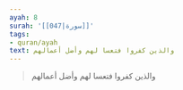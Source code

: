 ```yaml
---
ayah: 8
surah: '[[047|سورة]]'
tags:
- quran/ayah
text: والذين كفروا فتعسا لهم وأضل أعمالهم
---
```

> والذين كفروا فتعسا لهم وأضل أعمالهم
